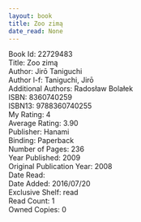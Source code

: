 ```yaml
---
layout: book
title: Zoo zimą
date_read: None
---
```


Book Id: 22729483<br />
Title: Zoo zimą<br />
Author: Jirō Taniguchi<br />
Author l-f: Taniguchi, Jirō<br />
Additional Authors: Radosław Bolałek<br />
ISBN: 8360740259<br />
ISBN13: 9788360740255<br />
My Rating: 4<br />
Average Rating: 3.90<br />
Publisher: Hanami<br />
Binding: Paperback<br />
Number of Pages: 236<br />
Year Published: 2009<br />
Original Publication Year: 2008<br />
Date Read: <br />
Date Added: 2016/07/20<br />
Exclusive Shelf: read<br />
Read Count: 1<br />
Owned Copies: 0<br />

